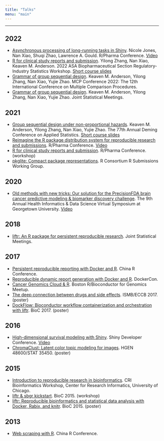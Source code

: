 ```yaml
---
title: "Talks"
menu: "main"
---
```


*  *  *  *

## 2022

- [Asynchronous processing of long-running tasks in Shiny](https://rinpharma.com/publication/rinpharma_291/).
  Nicole Jones, Nan Xiao, Shuqi Zhao, Lawrence A. Gould.
  R/Pharma Conference.
  [Video](https://www.youtube.com/watch?v=G1JVt0m9qOo)
- [R for clinical study reports and submission](https://ww2.amstat.org/meetings/biop/2022/shortcourses.cfm).
  Yilong Zhang, Nan Xiao, Keaven M. Anderson.
  2022 ASA Biopharmaceutical Section Regulatory-Industry Statistics Workshop.
  [Short course slides](https://r4csr.org/slides/fda-workshop-slides.html)
- [Grammar of group sequential design](https://keaven.github.io/talks/grammar-of-gsd-bremen/).
  Keaven M. Anderson, Yilong Zhang, Nan Xiao, Yujie Zhao.
  MCP Conference 2022: The 12th International Conference on Multiple Comparison Procedures.
- [Grammar of group sequential design](https://keaven.github.io/talks/grammar-of-gsd-bremen/).
  Keaven M. Anderson, Yilong Zhang, Nan Xiao, Yujie Zhao.
  Joint Statistical Meetings.

## 2021

- [Group sequential design under non-proportional hazards](https://keaven.github.io/gsd-deming/).
  Keaven M. Anderson, Yilong Zhang, Nan Xiao, Yujie Zhao.
  The 77th Annual Deming Conference on Applied Statistics.
  [Short course slides](https://keaven.github.io/gsd-deming/slides/)
- [Reimagine the R package distribution system for reproducible research and submissions](https://nanx.me/talks/reimagine-rpkgs/).
  R/Pharma Conference.
  [Video](https://www.youtube.com/watch?v=uqe8mFvOjUA)
- [R for clinical study reports and submission](https://r4csr.org/).
  R/Pharma Conference. (workshop)
- [pkglite: Compact package representations](https://nanx.me/talks/pkglite-r-consortium/).
  R Consortium R Submissions Working Group.

## 2020

- [Old methods with new tricks: Our solution for the PrecisionFDA brain cancer predictive modeling & biomarker discovery challenge](https://nanx.me/talks/icbi-symposium-precisionfda-nanxiao.pdf).
  The 9th Annual Health Informatics & Data Science Virtual Symposium at Georgetown University.
  [Video](https://vimeo.com/645442190)

## 2018

- [liftr: An R package for persistent reproducible research](https://nanx.me/talks/jsm2018-liftr-nanxiao.pdf).
  Joint Statistical Meetings.

## 2017

- [Persistent reproducible reporting with Docker and R](https://nanx.me/talks/chinar2017-liftr-nanxiao.pdf).
  China R Conference.
- [Reproducible dynamic report generation with Docker and R](https://nanx.me/talks/dockercon2017-liftr-nanxiao.pdf).
  DockerCon.
- [Cancer Genomics Cloud & R](https://nanx.me/talks/bioc-meetup-cgc-170112.pdf).
  Boston R/Bioconductor for Genomics Meetup.
- [The deep connection between drugs and side effects](https://nanx.me/posters/deep-drug-adr-poster-iscb.pdf).
  ISMB/ECCB 2017. (poster)
- [DockFlow: Bioconductor workflow containerization and orchestration with liftr](https://nanx.me/posters/dockflow-poster-bioc2017.pdf).
  BioC 2017. (poster)

## 2016

- [High-dimensional survival modeling with Shiny](https://nanx.me/talks/shinydevcon2016-lightning-nanxiao.pdf).
  Shiny Developer Conference.
  [Video](https://www.rstudio.com/resources/shiny-dev-con/survival-modeling/)
- [ChromaClust: Latent color topic modeling for images](https://nanx.me/posters/chromaclust-poster-hg48600.pdf).
  HGEN 48600/STAT 35450. (poster)

## 2015

- [Introduction to reproducible research in bioinformatics](https://nanx.me/talks/cri2015-reproducible-research-nanxiao.pdf).
  CRI Bioinformatics Workshop, Center for Research Informatics, University of Chicago.
- [liftr & sbgr kickstart](https://www.bioconductor.org/help/course-materials/2015/BioC2015/bioc2015-workshop-nanxiao.pdf).
  BioC 2015. (workshop)
- [liftr: Reproducible bioinformatics and statistical data analysis with Docker, Rabix, and knitr](https://nanx.me/posters/liftr-poster-bioc2015.pdf).
  BioC 2015. (poster)

## 2013

- [Web scraping with R](https://nanx.me/talks/web-scraping-with-r-nanxiao.pdf).
  China R Conference.
